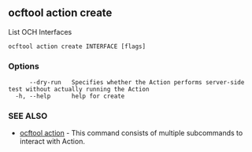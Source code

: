 ## ocftool action create

List OCH Interfaces

```
ocftool action create INTERFACE [flags]
```

### Options

```
      --dry-run   Specifies whether the Action performs server-side test without actually running the Action
  -h, --help      help for create
```

### SEE ALSO

* [ocftool action](ocftool_action.md)	 - This command consists of multiple subcommands to interact with Action.

